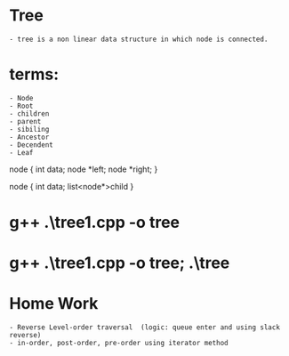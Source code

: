 # Tree

    - tree is a non linear data structure in which node is connected.

# terms:

    - Node
    - Root
    - children
    - parent
    - sibiling
    - Ancestor
    - Decendent
    - Leaf

<!-- node example -->

node
{
int data;
node *left;
node *right;
}

<!-- multiple -->

node
{
int data;
list<node\*>child
}

# g++ .\tree1.cpp -o tree

# g++ .\tree1.cpp -o tree; .\tree

# Home Work

    - Reverse Level-order traversal  (logic: queue enter and using slack reverse)
    - in-order, post-order, pre-order using iterator method

<!-- lect-2 -->

<!-- lect3 view question-->
